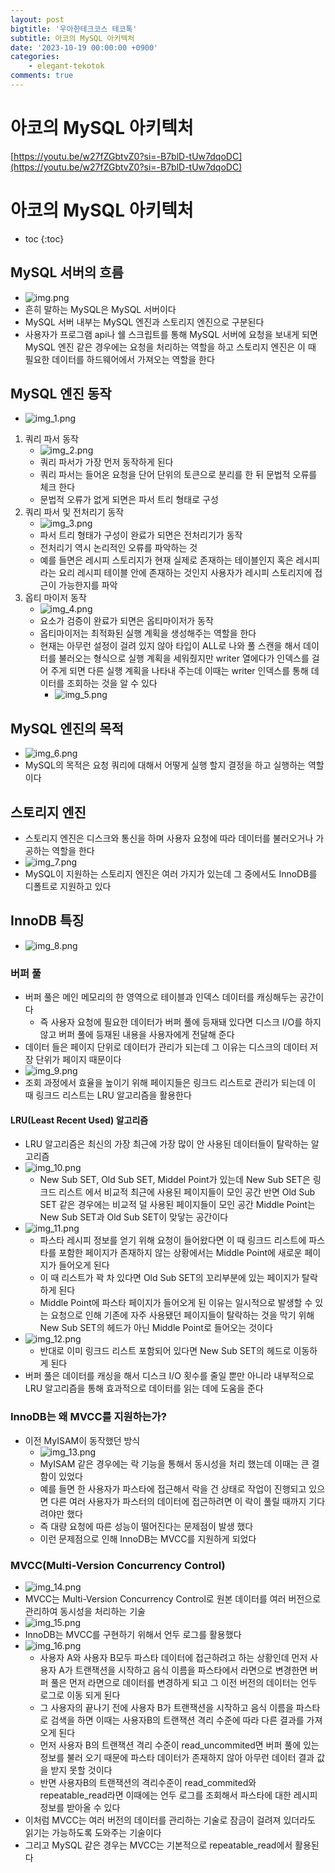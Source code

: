 ```yaml
---
layout: post
bigtitle: '우아한테크코스 테코톡'
subtitle: 아코의 MySQL 아키텍처
date: '2023-10-19 00:00:00 +0900'
categories:
    - elegant-tekotok
comments: true
---
```


# 아코의 MySQL 아키텍처
[https://youtu.be/w27fZGbtvZ0?si=-B7blD-tUw7dqoDC](https://youtu.be/w27fZGbtvZ0?si=-B7blD-tUw7dqoDC)

# 아코의 MySQL 아키텍처
* toc
{:toc}

## MySQL 서버의 흐름
+ ![img.png](../../../assets/img/elegant-tekotok/AKO-MySQLArchitecture.png)
+ 흔히 말하는 MySQL은 MySQL 서버이다
+ MySQL 서버 내부는 MySQL 엔진과 스토리지 엔진으로 구분된다
+ 사용자가 프로그램 api나 쉘 스크립트를 통해 MySQL 서버에 요청을 보내게 되면 MySQL 엔진 같은 경우에는 요청을 처리하는 역할을 하고 스토리지 엔진은 이 때 필요한 데이터를 하드웨어에서 가져오는 역할을 한다

## MySQL 엔진 동작
+ ![img_1.png](../../../assets/img/elegant-tekotok/AKO-MySQLArchitecture1.png)

1. 쿼리 파서 동작
   + ![img_2.png](../../../assets/img/elegant-tekotok/AKO-MySQLArchitecture2.png)
   + 쿼리 파서가 가장 먼저 동작하게 된다
   + 쿼리 파서는 들어온 요청을 단어 단위의 토큰으로 분리를 한 뒤 문법적 오류를 체크 한다
   + 문법적 오류가 없게 되면은 파서 트리 형태로 구성
2. 쿼리 파서 및 전처리기 동작
   + ![img_3.png](../../../assets/img/elegant-tekotok/AKO-MySQLArchitecture3.png)
   + 파서 트리 형태가 구성이 완료가 되면은 전처리기가 동작
   + 전처리기 역시 논리적인 오류를 파악하는 것
   + 예를 들면은 레시피 스토리지가 현재 실제로 존재하는 테이블인지 혹은 레시피라는 요리 레시피 테이블 안에 존재하는 것인지 사용자가 레시피 스토리지에 접근이 가능한지를 파악
3. 옵티 마이저 동작
   + ![img_4.png](../../../assets/img/elegant-tekotok/AKO-MySQLArchitecture4.png)
   + 요소가 검증이 완료가 되면은 옵티마이저가 동작
   + 옵티마이저는 최적화된 실행 계획을 생성해주는 역할을 한다
   + 현재는 아무런 설정이 걸려 있지 않아 타입이 ALL로 나와 풀 스캔을 해서 데이터를 불러오는 형식으로 실행 계획을 세워줬지만 writer 열에다가 인덱스를 걸어 주게 되면 다른 실행 계획을 나타내 주는데 이때는 writer 인덱스를 통해 데이터를 조회하는 것을 알 수 있다
     + ![img_5.png](../../../assets/img/elegant-tekotok/AKO-MySQLArchitecture5.png)

## MySQL 엔진의 목적
+ ![img_6.png](../../../assets/img/elegant-tekotok/AKO-MySQLArchitecture6.png)
+ MySQL의 목적은 요청 쿼리에 대해서 어떻게 실행 할지 결정을 하고 실행하는 역할이다

## 스토리지 엔진
+ 스토리지 엔진은 디스크와 통신을 하며 사용자 요청에 따라 데이터를 불러오거나 가공하는 역할을 한다
+ ![img_7.png](../../../assets/img/elegant-tekotok/AKO-MySQLArchitecture7.png)
+ MySQL이 지원하는 스토리지 엔진은 여러 가지가 있는데 그 중에서도 InnoDB를 디폴트로 지원하고 있다

## InnoDB 특징
+ ![img_8.png](../../../assets/img/elegant-tekotok/AKO-MySQLArchitecture8.png)

### 버퍼 풀
+ 버퍼 풀은 메인 메모리의 한 영역으로 테이블과 인덱스 데이터를 캐싱해두는 공간이다
  + 즉 사용자 요청에 필요한 데이터가 버퍼 풀에 등재돼 있다면 디스크 I/O를 하지 않고 버퍼 풀에 등재된 내용을 사용자에게 전달해 준다
+ 데이터 들은 페이지 단위로 데이터가 관리가 되는데 그 이유는 디스크의 데이터 저장 단위가 페이지 때문이다
+ ![img_9.png](../../../assets/img/elegant-tekotok/AKO-MySQLArchitecture9.png)
+ 조회 과정에서 효율을 높이기 위해 페이지들은 링크드 리스트로 관리가 되는데 이 때 링크드 리스트는 LRU 알고리즘을 활용한다

#### LRU(Least Recent Used) 알고리즘
+ LRU 알고리즘은 최신의 가장 최근에 가장 많이 안 사용된 데이터들이 탈락하는 알고리즘
+ ![img_10.png](../../../assets/img/elegant-tekotok/AKO-MySQLArchitecture10.png)
  + New Sub SET, Old Sub SET, Middel Point가 있는데 New Sub SET은 링크드 리스트 에서 비교적 최근에 사용된 페이지들이 모인 공간 반면 Old Sub SET 같은 경우에는 비교적 덜 사용된 페이지들이 모인 공간 
   Middle Point는 New Sub SET과 Old Sub SET이 맞닿는 공간이다
+ ![img_11.png](../../../assets/img/elegant-tekotok/AKO-MySQLArchitecture11.png)
  + 파스타 레시피 정보를 얻기 위해 요청이 들어왔다면 이 때 링크드 리스트에 파스타를 포함한 페이지가 존재하지 않는 상황에서는 Middle Point에 새로운 페이지가 들어오게 된다
  + 이 때 리스트가 꽉 차 있다면 Old Sub SET의 꼬리부분에 있는 페이지가 탈락하게 된다 
  + Middle Point에 파스타 페이지가 들어오게 된 이유는 일시적으로 발생할 수 있는 요청으로 인해 기존에 자주 사용됐던 페이지들이 탈락하는 것을 막기 위해 New Sub SET의 헤드가 아닌 Middle Point로 들어오는 것이다
+ ![img_12.png](../../../assets/img/elegant-tekotok/AKO-MySQLArchitecture12.png)
  + 반대로 이미 링크드 리스트 포함되어 있다면 New Sub SET의 헤드로 이동하게 된다
+ 버퍼 풀은 데이터를 캐싱을 해서 디스크 I/O 횟수를 줄일 뿐만 아니라 내부적으로 LRU 알고리즘을 통해 효과적으로 데이터를 읽는 데에 도움을 준다

### InnoDB는 왜 MVCC를 지원하는가?
+ 이전 MyISAM이 동작했던 방식
  + ![img_13.png](../../../assets/img/elegant-tekotok/AKO-MySQLArchitecture13.png)
  + MyISAM 같은 경우에는 락 기능을 통해서 동시성을 처리 했는데 이때는 큰 결함이 있었다 
  + 예를 들면 한 사용자가 파스타에 접근해서 락을 건 상태로 작업이 진행되고 있으면 다른 여러 사용자가 파스터의 데이터에 접근하려면 이 락이 풀릴 때까지 기다려야만 했다
  + 즉 대량 요청에 따른 성능이 떨어진다는 문제점이 발생 했다
  + 이런 문제점으로 인해 InnoDB는 MVCC를 지원하게 되었다

### MVCC(Multi-Version Concurrency Control)
+ ![img_14.png](../../../assets/img/elegant-tekotok/AKO-MySQLArchitecture14.png)
+ MVCC는 Multi-Version Concurrency Control로 원본 데이터를 여러 버전으로 관리하여 동시성을 처리하는 기술
+ ![img_15.png](../../../assets/img/elegant-tekotok/AKO-MySQLArchitecture15.png)
+ InnoDB는 MVCC를 구현하기 위해서 언두 로그를 활용했다
+ ![img_16.png](../../../assets/img/elegant-tekotok/AKO-MySQLArchitecture16.png)
  + 사용자 A와 사용자 B모두 파스타 데이터에 접근하려고 하는 상황인데 먼저 사용자 A가 트랜잭션을 시작하고
    음식 이름을 파스타에서 라면으로 변경한면 버퍼 풀은 먼저 라면으로 데이터를 변경하게 되고 그 이전 버전의 데이터는 언두 로그로 이동 되게 된다
  + 그 사용자의 끝나기 전에 사용자 B가 트랜잭션을 시작하고 음식 이름을 파스타로 검색을 하면 이때는 사용자B의 트랜잭션 격리 수준에 따라 다른 결과를 가져오게 된다
  + 먼저 사용자 B의 트랜잭션 격리 수준이 read_uncommited면 버퍼 풀에 있는 정보를 불러 오기 때문에 파스타 데이터가 존재하지 않아 아무런 데이터 결과 값을 받지 못할 것이다
  + 반면 사용자B의 트랜잭션의 격리수준이 read_commited와 repeatable_read라면 이때에는 언두 로그를 조회해서 파스타에 대한 레시피 정보를 받아올 수 있다
+ 이처럼 MVCC는 여러 버전의 데이터를 관리하는 기술로 잠금이 걸려져 있더라도 읽기는 가능하도록 도와주는 기술이다 
+ 그리고 MySQL 같은 경우는 MVCC는 기본적으로 repeatable_read에서 활용된다
